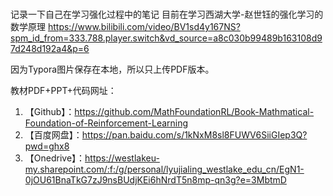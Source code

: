 # 
记录一下自己在学习强化过程中的笔记
目前在学习西湖大学-赵世钰的强化学习的数学原理
https://www.bilibili.com/video/BV1sd4y167NS?spm_id_from=333.788.player.switch&vd_source=a8c030b99489b163108d97d248d192a4&p=6

因为Typora图片保存在本地，所以只上传PDF版本。

教材PDF+PPT+代码网址：
1. 【Github】：https://github.com/MathFoundationRL/Book-Mathmatical-Foundation-of-Reinforcement-Learning
2. 【百度网盘】：https://pan.baidu.com/s/1kNxM8sl8FUWV6SiiGIep3Q?pwd=ghx8
3. 【Onedrive】：https://westlakeu-my.sharepoint.com/:f:/g/personal/lyujialing_westlake_edu_cn/EgN1-0jOU61BnaTkG7zJ9nsBUdjKEi6hNrdT5n8mp-qn3g?e=3MbtmD
